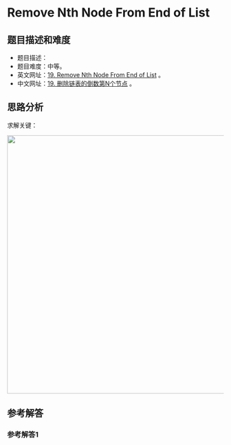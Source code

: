 # Remove Nth Node From End of List

## 题目描述和难度
+ 题目描述：
+ 题目难度：中等。
+ 英文网址：[19. Remove Nth Node From End of List](https://leetcode.com/problems/remove-nth-node-from-end-of-list/description/)  。
+ 中文网址：[19. 删除链表的倒数第N个节点](https://leetcode-cn.com/problems/remove-nth-node-from-end-of-list/description/)  。
## 思路分析
求解关键：

<img src="https://liweiwei1419.github.io/images/leetcode-solution/" width="600">

## 参考解答
### 参考解答1

```java

```